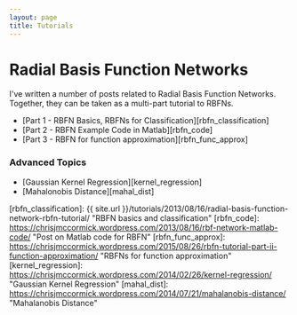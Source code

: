 ```yaml
---
layout: page
title: Tutorials
---
```


Radial Basis Function Networks
==============================
I've written a number of posts related to Radial Basis Function Networks. Together, they can be taken as a multi-part tutorial to RBFNs.

* [Part 1 - RBFN Basics, RBFNs for Classification][rbfn_classification]
* [Part 2 - RBFN Example Code in Matlab][rbfn_code]
* [Part 3 - RBFN for function approximation][rbfn_func_approx]

### Advanced Topics
* [Gaussian Kernel Regression][kernel_regression]
* [Mahalonobis Distance][mahal_dist]

[rbfn_classification]: {{ site.url }}/tutorials/2013/08/16/radial-basis-function-network-rbfn-tutorial/ "RBFN basics and classification"
[rbfn_code]: https://chrisjmccormick.wordpress.com/2013/08/16/rbf-network-matlab-code/ "Post on Matlab code for RBFN"
[rbfn_func_approx]: https://chrisjmccormick.wordpress.com/2015/08/26/rbfn-tutorial-part-ii-function-approximation/ "RBFNs for function approximation"
[kernel_regression]: https://chrisjmccormick.wordpress.com/2014/02/26/kernel-regression/ "Gaussian Kernel Regression"
[mahal_dist]: https://chrisjmccormick.wordpress.com/2014/07/21/mahalanobis-distance/ "Mahalanobis Distance"